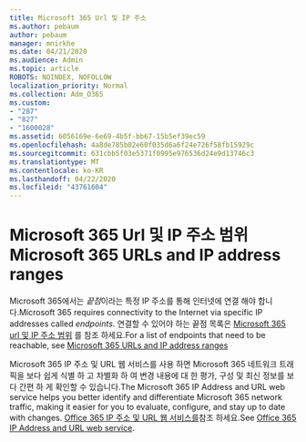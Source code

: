 ```yaml
---
title: Microsoft 365 Url 및 IP 주소
ms.author: pebaum
author: pebaum
manager: mnirkhe
ms.date: 04/21/2020
ms.audience: Admin
ms.topic: article
ROBOTS: NOINDEX, NOFOLLOW
localization_priority: Normal
ms.collection: Adm_O365
ms.custom:
- "287"
- "827"
- "1600028"
ms.assetid: 6056169e-6e69-4b5f-bb67-15b5ef39ec59
ms.openlocfilehash: 4a8de785b02e60f035d6a6f24e726f58fb15929c
ms.sourcegitcommit: 631cbb5f03e5371f0995e976536d24e9d13746c3
ms.translationtype: MT
ms.contentlocale: ko-KR
ms.lasthandoff: 04/22/2020
ms.locfileid: "43761604"
---
```

# <a name="microsoft-365-urls-and-ip-address-ranges"></a><span data-ttu-id="23cf9-102">Microsoft 365 Url 및 IP 주소 범위</span><span class="sxs-lookup"><span data-stu-id="23cf9-102">Microsoft 365 URLs and IP address ranges</span></span>

<span data-ttu-id="23cf9-103">Microsoft 365에서는 *끝점*이라는 특정 IP 주소를 통해 인터넷에 연결 해야 합니다.</span><span class="sxs-lookup"><span data-stu-id="23cf9-103">Microsoft 365 requires connectivity to the Internet via specific IP addresses called *endpoints*.</span></span>
<span data-ttu-id="23cf9-104">연결할 수 있어야 하는 끝점 목록은 [Microsoft 365 url 및 IP 주소 범위](https://docs.microsoft.com/office365/enterprise/urls-and-ip-address-ranges) 를 참조 하세요.</span><span class="sxs-lookup"><span data-stu-id="23cf9-104">For a list of endpoints that need to be reachable, see [Microsoft 365 URLs and IP address ranges](https://docs.microsoft.com/office365/enterprise/urls-and-ip-address-ranges)</span></span> 

<span data-ttu-id="23cf9-105">Microsoft 365 IP 주소 및 URL 웹 서비스를 사용 하면 Microsoft 365 네트워크 트래픽을 보다 쉽게 식별 하 고 차별화 하 여 변경 내용에 대 한 평가, 구성 및 최신 정보를 보다 간편 하 게 확인할 수 있습니다.</span><span class="sxs-lookup"><span data-stu-id="23cf9-105">The Microsoft 365 IP Address and URL web service helps you better identify and differentiate Microsoft 365 network traffic, making it easier for you to evaluate, configure, and stay up to date with changes.</span></span> <span data-ttu-id="23cf9-106">[Office 365 IP 주소 및 URL 웹 서비스를](https://docs.microsoft.com/office365/enterprise/office-365-ip-web-service)참조 하세요.</span><span class="sxs-lookup"><span data-stu-id="23cf9-106">See [Office 365 IP Address and URL web service](https://docs.microsoft.com/office365/enterprise/office-365-ip-web-service).</span></span>